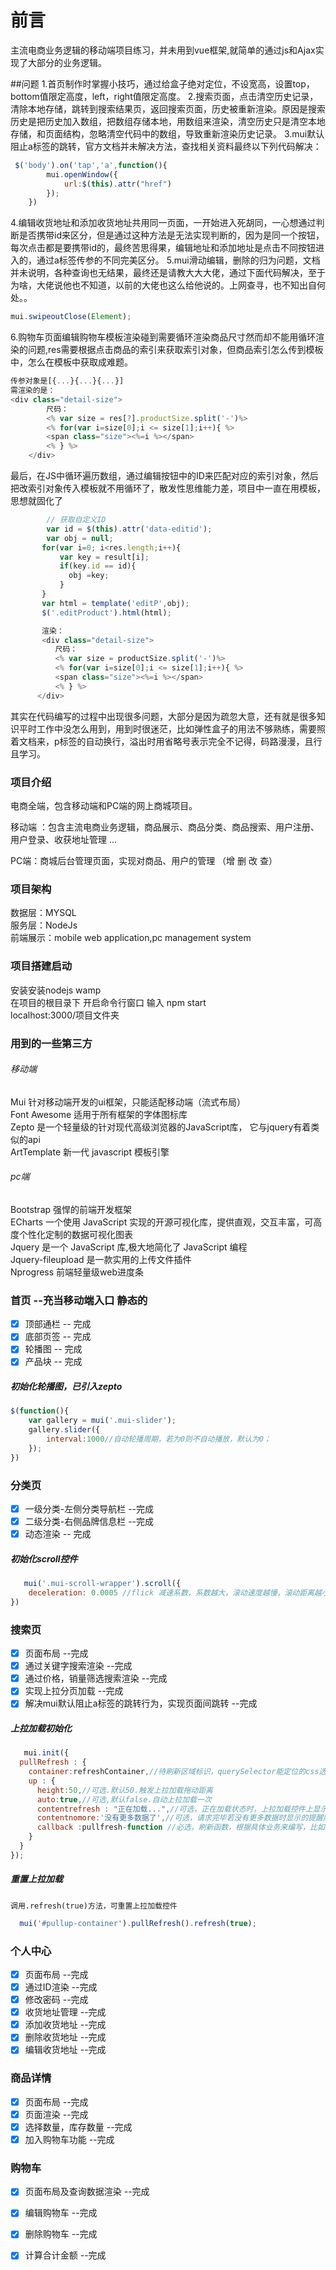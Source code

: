 # 前言
主流电商业务逻辑的移动端项目练习，并未用到vue框架,就简单的通过js和Ajax实现了大部分的业务逻辑。

##问题
1.首页制作时掌握小技巧，通过给盒子绝对定位，不设宽高，设置top，bottom值限定高度，left，right值限定高度。
2.搜索页面，点击清空历史记录，清除本地存储，跳转到搜索结果页，返回搜索页面，历史被重新渲染。原因是搜索历史是把历史加入数组，把数组存储本地，用数组来渲染，清空历史只是清空本地存储，和页面结构，忽略清空代码中的数组，导致重新渲染历史记录。
3.mui默认阻止a标签的跳转，官方文档并未解决方法，查找相关资料最终以下列代码解决：
```javascript
 $('body').on('tap','a',function(){
        mui.openWindow({
            url:$(this).attr("href")
        });
    })
```
4.编辑收货地址和添加收货地址共用同一页面，一开始进入死胡同，一心想通过判断是否携带id来区分，但是通过这种方法是无法实现判断的，因为是同一个按钮，每次点击都是要携带id的，最终苦思得果，编辑地址和添加地址是点击不同按钮进入的，通过a标签传参的不同完美区分。
5.mui滑动编辑，删除的归为问题，文档并未说明，各种查询也无结果，最终还是请教大大大佬，通过下面代码解决，至于为啥，大佬说他也不知道，以前的大佬也这么给他说的。上网查寻，也不知出自何处。。
```javascript
mui.swipeoutClose(Element);
```
6.购物车页面编辑购物车模板渲染碰到需要循环渲染商品尺寸然而却不能用循环渲染的问题,res需要根据点击商品的索引来获取索引对象，但商品索引怎么传到模板中，怎么在模板中获取成难题。
```javascript
传参对象是[{...}{...}{...}]
需渲染的是：
<div class="detail-size">
        尺码：
        <% var size = res[?].productSize.split('-')%>
        <% for(var i=size[0];i <= size[1];i++){ %>
        <span class="size"><%=i %></span>
        <% } %>
    </div>
```
最后，在JS中循环遍历数组，通过编辑按钮中的ID来匹配对应的索引对象，然后把改索引对象传入模板就不用循环了，散发性思维能力差，项目中一直在用模板，思想就固化了
```javascript
        // 获取自定义ID
        var id = $(this).attr('data-editid');
        var obj = null;
       for(var i=0; i<res.length;i++){
           var key = result[i];
           if(key.id == id){
             obj =key;
           }
       }
       var html = template('editP',obj);
       $('.editProduct').html(html);

       渲染：
       <div class="detail-size">
          尺码：
          <% var size = productSize.split('-')%>
          <% for(var i=size[0];i <= size[1];i++){ %>
          <span class="size"><%=i %></span>
          <% } %>
      </div>
```
其实在代码编写的过程中出现很多问题，大部分是因为疏忽大意，还有就是很多知识平时工作中没怎么用到，用到时很迷茫，比如弹性盒子的用法不够熟练，需要照着文档来，p标签的自动换行，溢出时用省略号表示完全不记得，码路漫漫，且行且学习。
### 项目介绍
电商全端，包含移动端和PC端的网上商城项目。

移动端 ：包含主流电商业务逻辑，商品展示、商品分类、商品搜索、用户注册、用户登录、收获地址管理 ...

PC端：商城后台管理页面，实现对商品、用户的管理 （增 删 改 查）

### 项目架构
数据层：MYSQL<br>
服务层：NodeJs<br>
前端展示：mobile web application,pc management system<br>

### 项目搭建启动
安装安装nodejs wamp<br>
在项目的根目录下 开启命令行窗口 输入 npm start<br>
localhost:3000/项目文件夹<br>

### 用到的一些第三方
###### 移动端
Mui 针对移动端开发的ui框架，只能适配移动端（流式布局）<br>
Font Awesome  适用于所有框架的字体图标库<br>
Zepto 是一个轻量级的针对现代高级浏览器的JavaScript库， 它与jquery有着类似的api<br>
ArtTemplate 新一代 javascript 模板引擎<br>
###### pc端
Bootstrap 强悍的前端开发框架<br>
ECharts 一个使用 JavaScript 实现的开源可视化库，提供直观，交互丰富，可高度个性化定制的数据可视化图表<br>
Jquery 是一个 JavaScript 库,极大地简化了 JavaScript 编程<br>
Jquery-fileupload 是一款实用的上传文件插件<br>
Nprogress 前端轻量级web进度条<br>

### 首页 --充当移动端入口 静态的
- [x] 顶部通栏 -- 完成
- [x] 底部页签 -- 完成
- [x] 轮播图 -- 完成
- [x] 产品块 -- 完成

##### 初始化轮播图，已引入zepto
```javascript
$(function(){
    var gallery = mui('.mui-slider');
    gallery.slider({
        interval:1000//自动轮播周期，若为0则不自动播放，默认为0；
    });
})
```
### 分类页 
- [x] 一级分类-左侧分类导航栏 --完成
- [x] 二级分类-右侧品牌信息栏 --完成
- [x] 动态渲染 -- 完成

##### 初始化scroll控件
```javascript
   mui('.mui-scroll-wrapper').scroll({
    deceleration: 0.0005 //flick 减速系数，系数越大，滚动速度越慢，滚动距离越小，默认值0.0006
})
```

### 搜索页
- [x] 页面布局 --完成
- [x] 通过关键字搜索渲染 --完成
- [x] 通过价格，销量筛选搜索渲染 --完成
- [x] 实现上拉分页加载 --完成
- [x] 解决mui默认阻止a标签的跳转行为，实现页面间跳转 --完成

##### 上拉加载初始化
```javascript
   mui.init({
  pullRefresh : {
    container:refreshContainer,//待刷新区域标识，querySelector能定位的css选择器均可，比如：id、.class等
    up : {
      height:50,//可选.默认50.触发上拉加载拖动距离
      auto:true,//可选,默认false.自动上拉加载一次
      contentrefresh : "正在加载...",//可选，正在加载状态时，上拉加载控件上显示的标题内容
      contentnomore:'没有更多数据了',//可选，请求完毕若没有更多数据时显示的提醒内容；
      callback :pullfresh-function //必选，刷新函数，根据具体业务来编写，比如通过ajax从服务器获取新数据；
    }
  }
});
```
##### 重置上拉加载
	调用.refresh(true)方法，可重置上拉加载控件
```javascript
  mui('#pullup-container').pullRefresh().refresh(true);
```
### 个人中心
- [x] 页面布局 --完成
- [x] 通过ID渲染 --完成
- [x] 修改密码 --完成
- [x] 收货地址管理 --完成
- [x] 添加收货地址 --完成
- [x] 删除收货地址 --完成
- [x] 编辑收货地址 --完成

### 商品详情
- [x] 页面布局 --完成
- [x] 页面渲染 --完成
- [x] 选择数量，库存数量 --完成
- [x] 加入购物车功能 --完成

### 购物车
- [x] 页面布局及查询数据渲染 --完成
- [x] 编辑购物车 --完成
- [x] 删除购物车 --完成
- [x] 计算合计金额 --完成


